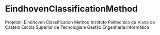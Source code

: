# EindhovenClassificationMethod
 ProjetoIII Eindhoven Classification Method
 Instituto Politécnico de Viana do Castelo
 Escola Superior de Tecnologia e Gestão
 Engenharia Informática
 
